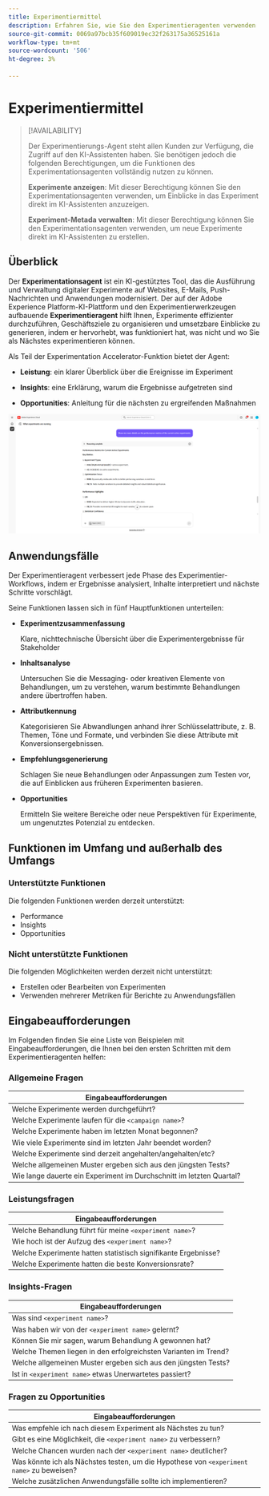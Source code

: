 ```yaml
---
title: Experimentiermittel
description: Erfahren Sie, wie Sie den Experimentieragenten verwenden
source-git-commit: 0069a97bcb35f609019ec32f263175a36525161a
workflow-type: tm+mt
source-wordcount: '506'
ht-degree: 3%

---
```


# Experimentiermittel

>[!AVAILABILITY]
>
>Der Experimentierungs-Agent steht allen Kunden zur Verfügung, die Zugriff auf den KI-Assistenten haben. Sie benötigen jedoch die folgenden Berechtigungen, um die Funktionen des Experimentationsagenten vollständig nutzen zu können.
>
>**Experimente anzeigen**: Mit dieser Berechtigung können Sie den Experimentationsagenten verwenden, um Einblicke in das Experiment direkt im KI-Assistenten anzuzeigen.
>
>**Experiment-Metada verwalten**: Mit dieser Berechtigung können Sie den Experimentationsagenten verwenden, um neue Experimente direkt im KI-Assistenten zu erstellen.

## Überblick

Der **Experimentationsagent** ist ein KI-gestütztes Tool, das die Ausführung und Verwaltung digitaler Experimente auf Websites, E-Mails, Push-Nachrichten und Anwendungen modernisiert. Der auf der Adobe Experience Platform-KI-Plattform und den Experimentierwerkzeugen aufbauende **Experimentieragent** hilft Ihnen, Experimente effizienter durchzuführen, Geschäftsziele zu organisieren und umsetzbare Einblicke zu generieren, indem er hervorhebt, was funktioniert hat, was nicht und wo Sie als Nächstes experimentieren können.

Als Teil der Experimentation Accelerator-Funktion bietet der Agent:

* **Leistung**: ein klarer Überblick über die Ereignisse im Experiment

* **Insights**: eine Erklärung, warum die Ergebnisse aufgetreten sind

* **Opportunities**: Anleitung für die nächsten zu ergreifenden Maßnahmen

![Beispiel für den Experimentieragenten](./images/experiment/experiment-agent.png)

## Anwendungsfälle

Der Experimentieragent verbessert jede Phase des Experimentier-Workflows, indem er Ergebnisse analysiert, Inhalte interpretiert und nächste Schritte vorschlägt.

Seine Funktionen lassen sich in fünf Hauptfunktionen unterteilen:

* **Experimentzusammenfassung**

  Klare, nichttechnische Übersicht über die Experimentergebnisse für Stakeholder

* **Inhaltsanalyse**

  Untersuchen Sie die Messaging- oder kreativen Elemente von Behandlungen, um zu verstehen, warum bestimmte Behandlungen andere übertroffen haben.

* **Attributkennung**

  Kategorisieren Sie Abwandlungen anhand ihrer Schlüsselattribute, z. B. Themen, Töne und Formate, und verbinden Sie diese Attribute mit Konversionsergebnissen.

* **Empfehlungsgenerierung**

  Schlagen Sie neue Behandlungen oder Anpassungen zum Testen vor, die auf Einblicken aus früheren Experimenten basieren.

* **Opportunities**

  Ermitteln Sie weitere Bereiche oder neue Perspektiven für Experimente, um ungenutztes Potenzial zu entdecken.

## Funktionen im Umfang und außerhalb des Umfangs

### **Unterstützte Funktionen**

Die folgenden Funktionen werden derzeit unterstützt:

* Performance
* Insights
* Opportunities

### **Nicht unterstützte Funktionen**

Die folgenden Möglichkeiten werden derzeit nicht unterstützt:

* Erstellen oder Bearbeiten von Experimenten
* Verwenden mehrerer Metriken für Berichte zu Anwendungsfällen

## Eingabeaufforderungen

Im Folgenden finden Sie eine Liste von Beispielen mit Eingabeaufforderungen, die Ihnen bei den ersten Schritten mit dem Experimentieragenten helfen:

### Allgemeine Fragen

| Eingabeaufforderungen |
|-|
| Welche Experimente werden durchgeführt? |
| Welche Experimente laufen für die `<campaign name>`? |
| Welche Experimente haben im letzten Monat begonnen? |
| Wie viele Experimente sind im letzten Jahr beendet worden? |
| Welche Experimente sind derzeit angehalten/angehalten/etc? |
| Welche allgemeinen Muster ergeben sich aus den jüngsten Tests? |
| Wie lange dauerte ein Experiment im Durchschnitt im letzten Quartal? |

### Leistungsfragen

| Eingabeaufforderungen |
|-|
| Welche Behandlung führt für meine `<experiment name>`? |
| Wie hoch ist der Aufzug des `<experiment name>`? |
| Welche Experimente hatten statistisch signifikante Ergebnisse? |
| Welche Experimente hatten die beste Konversionsrate? |

### Insights-Fragen

| Eingabeaufforderungen |
|-|
| Was sind `<experiment name>`? |
| Was haben wir von der `<experiment name>` gelernt? |
| Können Sie mir sagen, warum Behandlung A gewonnen hat? |
| Welche Themen liegen in den erfolgreichsten Varianten im Trend? |
| Welche allgemeinen Muster ergeben sich aus den jüngsten Tests? |
| Ist in `<experiment name>` etwas Unerwartetes passiert? |

### Fragen zu Opportunities

| Eingabeaufforderungen |
|-|
| Was empfehle ich nach diesem Experiment als Nächstes zu tun? |
| Gibt es eine Möglichkeit, die `<experiment name>` zu verbessern? |
| Welche Chancen wurden nach der `<experiment name>` deutlicher? |
| Was könnte ich als Nächstes testen, um die Hypothese von `<experiment name>` zu beweisen? |
| Welche zusätzlichen Anwendungsfälle sollte ich implementieren? |
